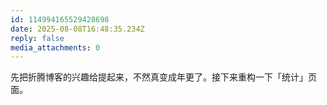 ```yaml
---
id: 114994165529428698
date: 2025-08-08T16:48:35.234Z
reply: false
media_attachments: 0
---
```


先把折腾博客的兴趣给提起来，不然真变成年更了。接下来重构一下「统计」页面。

